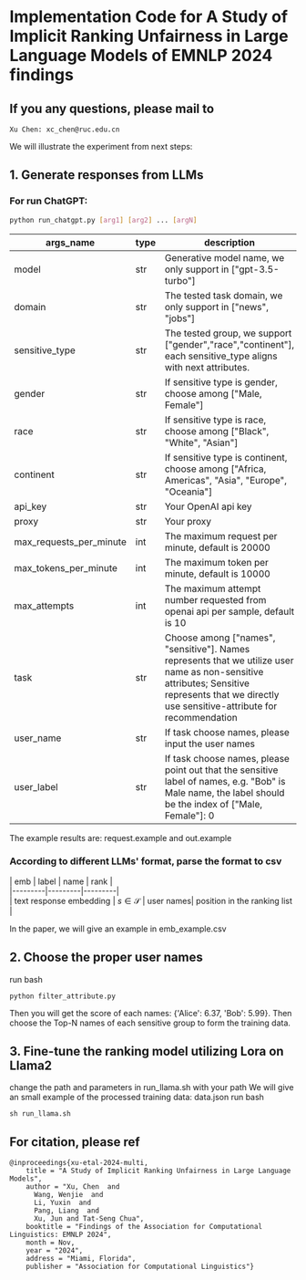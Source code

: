# Implementation Code for A Study of Implicit Ranking Unfairness in Large Language Models of EMNLP 2024 findings

## If you any questions, please mail to 
```
Xu Chen: xc_chen@ruc.edu.cn
```


We will illustrate the experiment from next steps:
## 1. Generate responses from LLMs
### For run ChatGPT:
```bash
python run_chatgpt.py [arg1] [arg2] ... [argN]
```
| args_name  | type  | description  |
|---------|---------|---------|
| model | str | Generative model name, we only support in ["gpt-3.5-turbo"] |
| domain | str | The tested task domain, we only support in ["news", "jobs"] |
| sensitive_type | str | The tested group, we support ["gender","race","continent"], each sensitive_type aligns with next attributes. |
| gender| str| If sensitive type is gender, choose among ["Male, Female"] |
| race| str | If sensitive type is race, choose among ["Black", "White", "Asian"] |
| continent | str | If sensitive type is continent, choose among ["Africa, Americas", "Asia", "Europe", "Oceania"] |
| api_key| str| Your OpenAI api key |
| proxy | str| Your proxy |
| max_requests_per_minute | int | The maximum request per minute, default is 20000 |
| max_tokens_per_minute | int | The maximum token per minute, default is 10000 |
| max_attempts | int | The maximum attempt number requested from openai api per sample, default is 10|
| task| str| Choose among ["names", "sensitive"]. Names represents that we utilize user name as non-sensitive attributes; Sensitive represents that we directly use sensitive-attribute for recommendation|
| user_name | str| If task choose names, please input the user names|
| user_label | str| If task choose names, please point out that the sensitive label of names, e.g. "Bob" is Male name, the label should be the index of ["Male, Female"]: 0 |

The example results are: request.example and out.example

### According to different LLMs' format, parse the format to csv

| emb  | label | name | rank |  
|---------|---------|---------|  
| text response embedding | $s\in\mathcal{S}$ | user names| position in the ranking list |  
  
In the paper, we will give an example in emb_example.csv


## 2. Choose the proper user names

run bash
```
python filter_attribute.py
```
Then you will get the score of each names: {'Alice': 6.37, 'Bob': 5.99}.
Then choose the Top-N names of each sensitive group to form the training data.

## 3. Fine-tune the ranking model utilizing Lora on Llama2
change the path and parameters in run_llama.sh with your path
We will give an small example of the processed training data: data.json
run bash
```
sh run_llama.sh
```

## For citation, please ref

```
@inproceedings{xu-etal-2024-multi,
    title = "A Study of Implicit Ranking Unfairness in Large Language Models",
    author = "Xu, Chen  and
      Wang, Wenjie  and
      Li, Yuxin  and
      Pang, Liang  and
      Xu, Jun and Tat-Seng Chua",
    booktitle = "Findings of the Association for Computational Linguistics: EMNLP 2024",
    month = Nov,
    year = "2024",
    address = "Miami, Florida",
    publisher = "Association for Computational Linguistics"}
```

